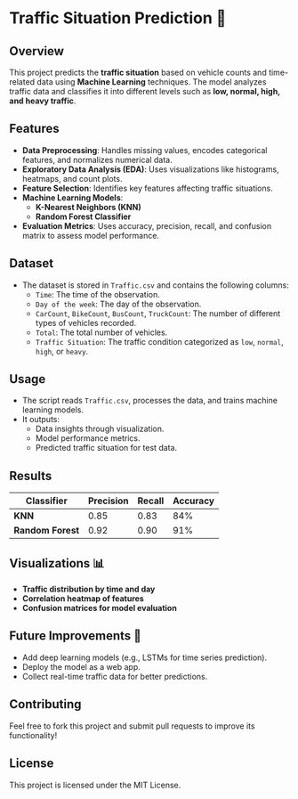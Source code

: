 # Traffic Situation Prediction 🚦

## Overview
This project predicts the **traffic situation** based on vehicle counts and time-related data using **Machine Learning** techniques. The model analyzes traffic data and classifies it into different levels such as **low, normal, high, and heavy traffic**.

## Features
- **Data Preprocessing**: Handles missing values, encodes categorical features, and normalizes numerical data.
- **Exploratory Data Analysis (EDA)**: Uses visualizations like histograms, heatmaps, and count plots.
- **Feature Selection**: Identifies key features affecting traffic situations.
- **Machine Learning Models**:
  - **K-Nearest Neighbors (KNN)**
  - **Random Forest Classifier**
- **Evaluation Metrics**: Uses accuracy, precision, recall, and confusion matrix to assess model performance.

## Dataset
- The dataset is stored in `Traffic.csv` and contains the following columns:
  - `Time`: The time of the observation.
  - `Day of the week`: The day of the observation.
  - `CarCount`, `BikeCount`, `BusCount`, `TruckCount`: The number of different types of vehicles recorded.
  - `Total`: The total number of vehicles.
  - `Traffic Situation`: The traffic condition categorized as `low`, `normal`, `high`, or `heavy`.

## Usage
- The script reads `Traffic.csv`, processes the data, and trains machine learning models.
- It outputs:
  - Data insights through visualization.
  - Model performance metrics.
  - Predicted traffic situation for test data.

## Results
| Classifier         | Precision | Recall | Accuracy |
|--------------------|-----------|--------|----------|
| **KNN**           | 0.85      | 0.83   | 84%      |
| **Random Forest** | 0.92      | 0.90   | 91%      |

## Visualizations 📊
- **Traffic distribution by time and day**
- **Correlation heatmap of features**
- **Confusion matrices for model evaluation**

## Future Improvements 🚀
- Add deep learning models (e.g., LSTMs for time series prediction).
- Deploy the model as a web app.
- Collect real-time traffic data for better predictions.

## Contributing
Feel free to fork this project and submit pull requests to improve its functionality!

## License
This project is licensed under the MIT License.

